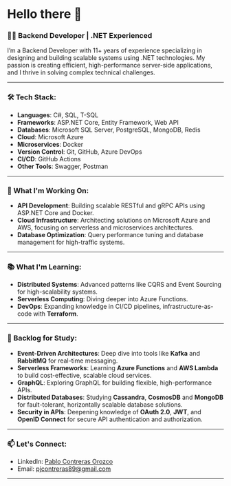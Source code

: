 # Hello there 👋

### 👨‍💻 Backend Developer | .NET Experienced

I’m a Backend Developer with 11+ years of experience specializing in designing and building scalable systems using .NET technologies. My passion is creating efficient, high-performance server-side applications, and I thrive in solving complex technical challenges. 

---

### 🛠️ Tech Stack:
- **Languages**: C#, SQL, T-SQL
- **Frameworks**: ASP.NET Core, Entity Framework, Web API
- **Databases**: Microsoft SQL Server, PostgreSQL, MongoDB, Redis
- **Cloud**: Microsoft Azure
- **Microservices**: Docker
- **Version Control**: Git, GitHub, Azure DevOps
- **CI/CD**: GitHub Actions
- **Other Tools**: Swagger, Postman

---

### 🚀 What I'm Working On:
- **API Development**: Building scalable RESTful and gRPC APIs using ASP.NET Core and Docker.
- **Cloud Infrastructure**: Architecting solutions on Microsoft Azure and AWS, focusing on serverless and microservices architectures.
- **Database Optimization**: Query performance tuning and database management for high-traffic systems.

---

### 📚 What I'm Learning:
- **Distributed Systems**: Advanced patterns like CQRS and Event Sourcing for high-scalability systems.
- **Serverless Computing**: Diving deeper into Azure Functions.
- **DevOps**: Expanding knowledge in CI/CD pipelines, infrastructure-as-code with **Terraform**.

---

### 🤞 Backlog for Study:
- **Event-Driven Architectures**: Deep dive into tools like **Kafka** and **RabbitMQ** for real-time messaging.
- **Serverless Frameworks**: Learning **Azure Functions** and **AWS Lambda** to build cost-effective, scalable cloud services.
- **GraphQL**: Exploring GraphQL for building flexible, high-performance APIs.
- **Distributed Databases**: Studying **Cassandra**, **CosmosDB** and **MongoDB** for fault-tolerant, horizontally scalable database solutions.
- **Security in APIs**: Deepening knowledge of **OAuth 2.0**, **JWT**, and **OpenID Connect** for secure API authentication and authorization.

---

### 📫 Let's Connect:
- LinkedIn: [Pablo Contreras Orozco](https://www.linkedin.com/in/pablojesus-contreras-orozco/)
- Email: [pjcontreras89@gmail.com](mailto:pjcontreras89@gmail.com)
  
---
